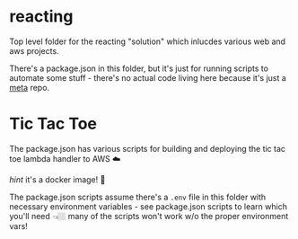 # reacting

Top level folder for the reacting "solution" which inlucdes various web and aws projects.

There's a package.json in this folder, but it's just for running scripts to automate some stuff - there's no actual code living here because it's just a [meta](https://www.npmjs.com/package/meta) repo.

# Tic Tac Toe

The package.json has various scripts for building and deploying the tic tac toe lambda handler to AWS ☁️

*hint* it's a docker image! 🐳

The package.json scripts assume there's a `.env` file in this folder with necessary environment variables - see package.json scripts to learn which you'll need 👈🏼 many of the scripts won't work w/o the proper environment vars!